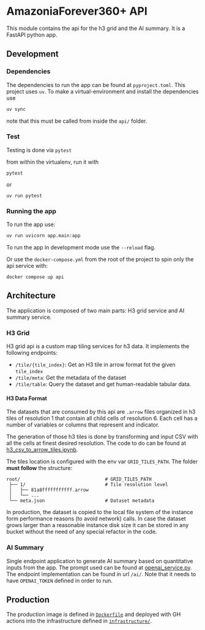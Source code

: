 # AmazoniaForever360+ API

This module contains the api for the h3 grid and the AI summary. It is a FastAPI python app.

## Development

### Dependencies

The dependencies to run the app can be found at `pyproject.toml`. This project uses `uv`. To make a virtual-environment
and install the dependencies use

```bash
uv sync
```

note that this must be called from inside the `api/` folder.

### Test

Testing is done via `pytest`

from within the virtualenv, run it with

```shell
pytest
```

or

```shell
uv run pytest
```

### Running the app

To run the app use:

```bash
uv run uvicorn app.main:app
```

To run the app in development mode use the `--reload` flag.

Or use the `docker-compose.yml` from the root of the project to spin only the api service with:

```shell
docker compose up api
```

## Architecture

The application is composed of two main parts: H3 grid service and AI summary service.

### H3 Grid

H3 grid api is a custom map tiling services for h3 data. It implements the following endpoints:
- `/tile/{tile_index}`:  Get an H3 tile in arrow format fot the given `tile_index`
- `/tile/meta`: Get the metadata of the dataset
- `/tile/table`: Query the dataset and get human-readable tabular data.

#### H3 Data Format

The datasets that are consumed by this api are `.arrow` files organized in h3 tiles of resolution 1 that contain all
child cells of resolution 6. Each cell has a number of variables or columns that represent and indicator.

The generation of those h3 tiles is done by transforming and input CSV with all the cells at finest desired resolution.
The code to do can be found at [h3_csv_to_arrow_tiles.ipynb](../science/notebooks/h3_csv_to_arrow_tiles.ipynb).

The tiles location is configured with the env var `GRID_TILES_PATH`. The folder **must follow** the structure:

```
root/                               # GRID_TILES_PATH
 ├── 1/                             # Tile resolution level
 │   ├── 81a8fffffffffff.arrow
 │   └── ...
 └── meta.json                      # Dataset metadata
```

In production, the dataset is copied to the local file system of the instance form performance reasons (to avoid network) calls.
In case the dataset grows larger than a reasonable instance disk size it can be stored in any bucket without the need of
any special refactor in the code.


### AI Summary

Single endpoint application to generate AI summary based on quantitative inputs from the app. The prompt used can be found
at [openai_service.py](src/app/openai_service.py). The endpoint implementation can be found in url `/ai/`.
Note that it needs to have `OPENAI_TOKEN` defined in order to run.


## Production

The production image is defined in [`Dockerfile`](Dockerfile) and deployed with GH actions into the infrastructure
defined in [`infrastructure/`](../infrastructure).
